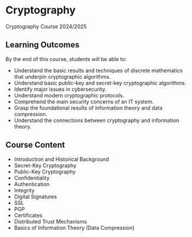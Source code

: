 # Cryptography
Cryptography Course 2024/2025

## Learning Outcomes
By the end of this course, students will be able to:
- Understand the basic results and techniques of discrete mathematics that underpin cryptographic algorithms.
- Understand basic public-key and secret-key cryptographic algorithms.
- Identify major issues in cybersecurity.
- Understand modern cryptographic protocols.
- Comprehend the main security concerns of an IT system.
- Grasp the foundational results of information theory and data compression.
- Understand the connections between cryptography and information theory.

## Course Content
- Introduction and Historical Background
- Secret-Key Cryptography
- Public-Key Cryptography
- Confidentiality
- Authentication
- Integrity
- Digital Signatures
- SSL
- PGP
- Certificates
- Distributed Trust Mechanisms
- Basics of Information Theory (Data Compression)
